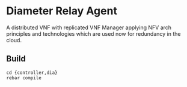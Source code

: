 # Diameter Relay Agent
A distributed VNF with replicated VNF Manager applying NFV arch principles and technologies which are used now for redundancy in the cloud.

## Build

```
cd {controller,dia}
rebar compile
```

